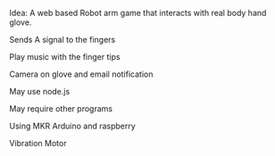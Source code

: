 
 
Idea: A web based Robot arm game that interacts with real body hand glove. 

Sends A signal to the fingers


Play music with the finger tips

Camera on glove and email notification

May use node.js

May require other programs

Using MKR Arduino and raspberry

Vibration Motor

